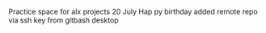 Practice space for alx projects
20 July Hap
py birthday added
remote repo via ssh key from gitbash desktop
